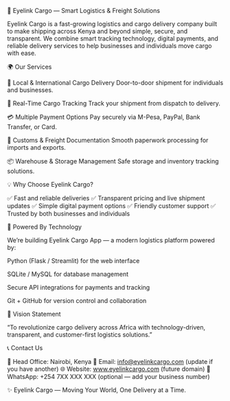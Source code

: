 🚚 Eyelink Cargo — Smart Logistics & Freight Solutions

Eyelink Cargo is a fast-growing logistics and cargo delivery company built to make shipping across Kenya and beyond simple, secure, and transparent.
We combine smart tracking technology, digital payments, and reliable delivery services to help businesses and individuals move cargo with ease.

🌍 Our Services

🏢 Local & International Cargo Delivery
Door-to-door shipment for individuals and businesses.

🚚 Real-Time Cargo Tracking
Track your shipment from dispatch to delivery.

💳 Multiple Payment Options
Pay securely via M-Pesa, PayPal, Bank Transfer, or Card.

🧾 Customs & Freight Documentation
Smooth paperwork processing for imports and exports.

📦 Warehouse & Storage Management
Safe storage and inventory tracking solutions.

💡 Why Choose Eyelink Cargo?

✅ Fast and reliable deliveries
✅ Transparent pricing and live shipment updates
✅ Simple digital payment options
✅ Friendly customer support
✅ Trusted by both businesses and individuals

🧠 Powered By Technology

We’re building Eyelink Cargo App — a modern logistics platform powered by:

Python (Flask / Streamlit) for the web interface

SQLite / MySQL for database management

Secure API integrations for payments and tracking

Git + GitHub for version control and collaboration

🚀 Vision Statement

“To revolutionize cargo delivery across Africa with technology-driven, transparent, and customer-first logistics solutions.”

📞 Contact Us

📍 Head Office: Nairobi, Kenya
📧 Email: info@eyelinkcargo.com
 (update if you have another)
🌐 Website: www.eyelinkcargo.com
 (future domain)
📱 WhatsApp: +254 7XX XXX XXX (optional — add your business number)

✨ Eyelink Cargo — Moving Your World, One Delivery at a Time.
